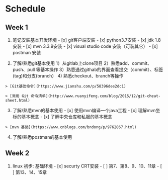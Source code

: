  # Schedule

 ## Week 1

  1. 笔记安装基本开发环境
    - [x] git客户端安装
    - [x] python3.7安装
    - [x] jdk 1.8 安装
    - [x] mvn 3.3.9安装
    - [x] visual studio code 安装（可装其它）
    - [x] postman 安装

  2. 了解/熟悉git基本使用
    1）从gitlab上clone项目
    2）熟悉add、commit、push、pull 等基本操作
    3）熟悉通过githab的界面查看提交（commit）、标签(tag)和分支(branch） 
    4) 熟悉checkout、branch等操作
    
    > [Git基础命令](https://www.jianshu.com/p/58396dee2dc1)

    > [常用 Git 命令清单](http://www.ruanyifeng.com/blog/2015/12/git-cheat-sheet.html)

  3. 了解/熟悉mvn的基本使用
    - [x] 使用mvn编译一个java工程
    - [x] 理解mvn坐标的基本概念
    - [x] 了解中央仓库和私服的基本概念

    > [mvn 基础](https://www.cnblogs.com/bndong/p/9762067.html)

  4. 了解/熟悉postman的基本使用


 ## Week 2

   1. linux 初步: 基础环境
     - [x] securty CRT安装
     - [ ] 第7、第8、9、10、11章
     - [ ] 第13、14、15章

